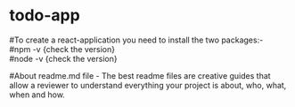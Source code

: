 # todo-app

#To create a react-application you need to install the two packages:-<br/>
#npm -v  {check the version}<br/>
#node -v {check the version}

#About readme.md file - 
The best readme files are creative guides that allow a reviewer to understand everything your project is about, who, what, when and how.
